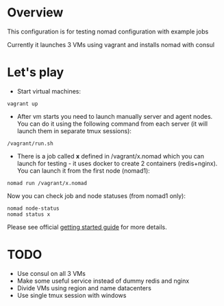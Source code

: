 # Overview
This configuration is for testing nomad configuration with example jobs

Currently it launches 3 VMs using vagrant and installs nomad with consul

# Let's play
 * Start virtual machines:

```
vagrant up
```

 * After vm starts you need to launch manually server and agent nodes. You can do it using the following command from each server (it will launch them in separate tmux sessions):

```
/vagrant/run.sh
```

 * There is a job called **x** defined in /vagrant/x.nomad which you can launch for testing - it uses docker to create 2 containers (redis+nginx). You can launch it from the first node (nomad1):


```
nomad run /vagrant/x.nomad
```

Now you can check job and node statuses (from nomad1 only):
```
nomad node-status
nomad status x
```

Please see official [getting started guide](https://www.nomadproject.io/intro/getting-started/install.html) for more details.


# TODO
 * Use consul on all 3 VMs
 * Make some useful service instead of dummy redis and nginx
 * Divide VMs using region and name datacenters
 * Use single tmux session with windows

